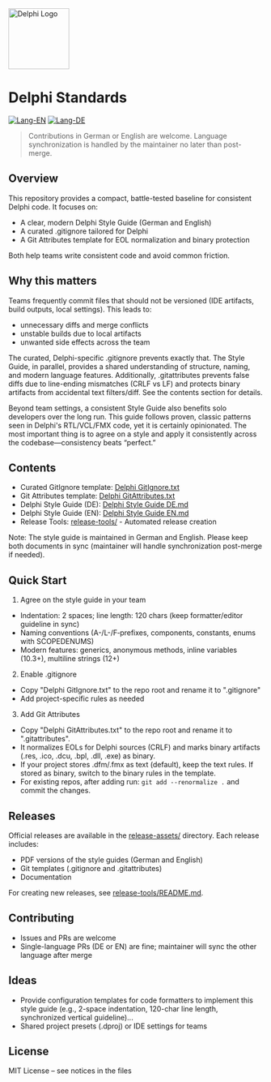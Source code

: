 <div align="left">
  <a href="https://www.embarcadero.com/products/delphi">
    <img src="https://commons.wikimedia.org/wiki/Special:FilePath/Delphi_Logo_12.svg" alt="Delphi Logo" width="120" />
  </a>
</div>


# Delphi Standards

[![Lang-EN](https://img.shields.io/badge/lang-EN-blue.svg)](README.md) [![Lang-DE](https://img.shields.io/badge/lang-DE-lightgrey.svg)](README.de.md)

> Contributions in German or English are welcome. Language synchronization is handled by the maintainer no later than post-merge.

## Overview

This repository provides a compact, battle-tested baseline for consistent Delphi code. It focuses on:

- A clear, modern Delphi Style Guide (German and English)
- A curated .gitignore tailored for Delphi
- A Git Attributes template for EOL normalization and binary protection

Both help teams write consistent code and avoid common friction.

## Why this matters

Teams frequently commit files that should not be versioned (IDE artifacts, build outputs, local settings). This leads to:

- unnecessary diffs and merge conflicts
- unstable builds due to local artifacts
- unwanted side effects across the team

The curated, Delphi-specific .gitignore prevents exactly that. The Style Guide, in parallel, provides a shared understanding of structure, naming, and modern language features.
Additionally, .gitattributes prevents false diffs due to line-ending mismatches (CRLF vs LF) and protects binary artifacts from accidental text filters/diff. See the contents section for details.

Beyond team settings, a consistent Style Guide also benefits solo developers over the long run. This guide follows proven, classic patterns seen in Delphi's RTL/VCL/FMX code, yet it is certainly opinionated. The most important thing is to agree on a style and apply it consistently across the codebase—consistency beats “perfect.”

## Contents

- Curated GitIgnore template: [Delphi GitIgnore.txt](Delphi%20GitIgnore.txt)
- Git Attributes template: [Delphi GitAttributes.txt](Delphi%20GitAttributes.txt)
- Delphi Style Guide (DE): [Delphi Style Guide DE.md](Delphi%20Style%20Guide%20DE.md)
- Delphi Style Guide (EN): [Delphi Style Guide EN.md](Delphi%20Style%20Guide%20EN.md)
- Release Tools: [release-tools/](release-tools/) - Automated release creation

Note: The style guide is maintained in German and English. Please keep both documents in sync (maintainer will handle synchronization post-merge if needed).

## Quick Start

1) Agree on the style guide in your team
- Indentation: 2 spaces; line length: 120 chars (keep formatter/editor guideline in sync)
- Naming conventions (A-/L-/F‑prefixes, components, constants, enums with SCOPEDENUMS)
- Modern features: generics, anonymous methods, inline variables (10.3+), multiline strings (12+)

2) Enable .gitignore
- Copy "Delphi GitIgnore.txt" to the repo root and rename it to ".gitignore"
- Add project-specific rules as needed

3) Add Git Attributes
- Copy "Delphi GitAttributes.txt" to the repo root and rename it to ".gitattributes".
- It normalizes EOLs for Delphi sources (CRLF) and marks binary artifacts (.res, .ico, .dcu, .bpl, .dll, .exe) as binary.
- If your project stores .dfm/.fmx as text (default), keep the text rules. If stored as binary, switch to the binary rules in the template.
- For existing repos, after adding run: `git add --renormalize .` and commit the changes.

## Releases

Official releases are available in the [release-assets/](release-assets/) directory. Each release includes:
- PDF versions of the style guides (German and English)
- Git templates (.gitignore and .gitattributes)
- Documentation

For creating new releases, see [release-tools/README.md](release-tools/README.md).

## Contributing

- Issues and PRs are welcome
- Single-language PRs (DE or EN) are fine; maintainer will sync the other language after merge

## Ideas

- Provide configuration templates for code formatters to implement this style guide (e.g., 2-space indentation, 120-char line length, synchronized vertical guideline)...
- Shared project presets (.dproj) or IDE settings for teams

## License

MIT License – see notices in the files